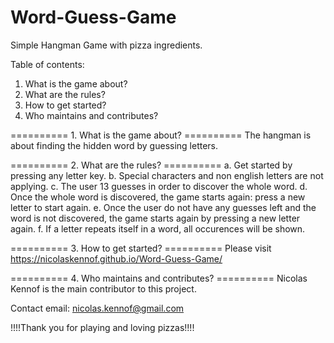 # Word-Guess-Game
Simple Hangman Game with pizza ingredients.

Table of contents:
1. What is the game about?
2. What are the rules?
3. How to get started?
4. Who maintains and contributes?

========== 1. What is the game about? ==========
The hangman is about finding the hidden word by guessing letters.

========== 2. What are the rules? ==========
a. Get started by pressing any letter key.
b. Special characters and non english letters are not applying.
c. The user 13 guesses in order to discover the whole word.
d. Once the whole word is discovered, the game starts again: press a new letter to start again.
e. Once the user do not have any guesses left and the word is not discovered, the game starts again by pressing a new letter again.
f. If a letter repeats itself in a word, all occurences will be shown.

========== 3. How to get started? ==========
Please visit https://nicolaskennof.github.io/Word-Guess-Game/

========== 4. Who maintains and contributes? ==========
Nicolas Kennof is the main contributor to this project.

Contact email: nicolas.kennof@gmail.com

!!!!Thank you for playing and loving pizzas!!!!